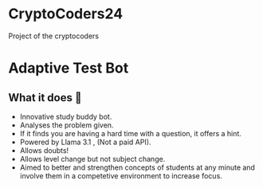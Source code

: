 # CryptoCoders24
Project of the cryptocoders
# Adaptive Test Bot
## What it does 🤷
* Innovative study buddy bot.
* Analyses the problem given.
* If it finds you are having a hard time with a question, it offers a hint.
* Powered by Llama 3.1 , (Not a paid API).
* Allows doubts!
* Allows level change but not subject change.
* Aimed to better and strengthen concepts of students at any minute and involve them in a competetive environment to increase focus.


